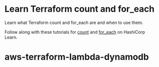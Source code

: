 # Learn Terraform count and for_each

Learn what Terraform count and for_each are and when to use them.

Follow along with these tutorials for
[count](https://learn.hashicorp.com/tutorials/terraform/count) and
[for_each](https://learn.hashicorp.com/tutorials/terraform/for-each) on
HashiCorp Learn.
# aws-terraform-lambda-dynamodb
